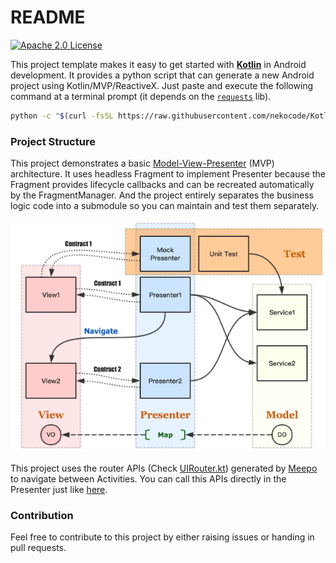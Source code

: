 # README

[![Apache 2.0 License](https://img.shields.io/badge/license-Apache%202.0-blue.svg?style=flat)](http://www.apache.org/licenses/LICENSE-2.0.html)

This project template makes it easy to get started with [**Kotlin**](https://kotlinlang.org) in Android development. It provides a python script that can generate a new Android project using Kotlin/MVP/ReactiveX. Just paste and execute the following command at a terminal prompt (it depends on the [`requests`](http://docs.python-requests.org/en/master/user/install/) lib).

```bash
python -c "$(curl -fsSL https://raw.githubusercontent.com/nekocode/Kotlin-Android-Template/master/project_generator.py)"
```

### Project Structure

This project demonstrates a basic [Model-View-Presenter](https://en.wikipedia.org/wiki/Model%E2%80%93view%E2%80%93presenter) (MVP) architecture. It uses headless Fragment to implement Presenter because the Fragment provides lifecycle callbacks and can be recreated automatically by the FragmentManager. And the project entirely separates the business logic code into a submodule so you can maintain and test them separately.

![](art/layer.png)

This project uses the router APIs (Check [UIRouter.kt](sample/src/main/java/cn/nekocode/template/page/UIRouter.kt)) generated by [Meepo](https://github.com/nekocode/Meepo) to navigate between Activities. You can call this APIs directly in the Presenter just like [here](sample/src/main/java/cn/nekocode/template/page/main/MainPresenter.kt#L36).

### Contribution

Feel free to contribute to this project by either raising issues or handing in pull requests.
